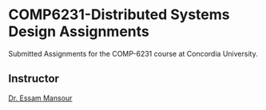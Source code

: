 # COMP6231-Distributed Systems Design Assignments
Submitted Assignments for the COMP-6231 course at Concordia University. 

## Instructor
<a href="http://emansour.com/">Dr. Essam Mansour </a>

